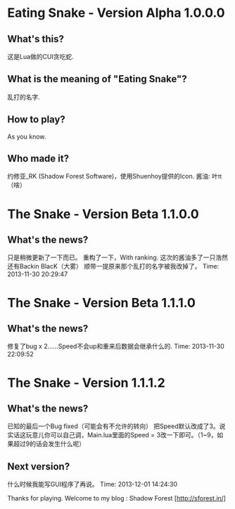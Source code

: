 # Eating Snake - Version Alpha 1.0.0.0 #
## What's this?
这是Lua做的CUI贪吃蛇.
## What is the meaning of "Eating Snake"?
乱打的名字.
## How to play?
As you know.
## Who made it?
约修亚_RK (Shadow Forest Software)，使用Shuenhoy提供的lcon.
酱油: 叶π（啥）

# The Snake - Version Beta 1.1.0.0
## What's the news?
只是稍微更新了一下而已。
重构了一下，With ranking.
这次的酱油多了一只浩然还有Backin BlacK（大雾）
顺带一提原来那个乱打的名字被我改掉了。
Time: 2013-11-30 20:29:47 

# The Snake - Version Beta 1.1.1.0 
## What's the news?
修复了bug x 2……Speed不会up和重来后数据会继承什么的.
Time: 2013-11-30 22:09:52

# The Snake - Version 1.1.1.2 
## What's the news?
已知的最后一个Bug fixed（可能会有不允许的转向）
把Speed默认改成了3。说实话这玩意儿你可以自己调，Main.lua里面的Speed = 3改一下即可。（1~9，如果超过9的话会发生什么呢）
## Next version?
什么时候我能写GUI程序了再说。
Time: 2013-12-01 14:24:30

Thanks for playing.
Welcome to my blog : Shadow Forest [http://sforest.in/]
